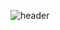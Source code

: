 ![header](https://capsule-render.vercel.app/api?type=soft&color=auto&height=150&section=header&text=cord0318&fontSize=70&animation=twinkling)
